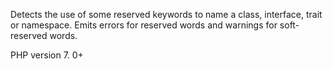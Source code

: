 Detects the use of some reserved keywords to name a class, interface, trait or namespace.
Emits errors for reserved words and warnings for soft-reserved words. 

PHP version 7. 0+